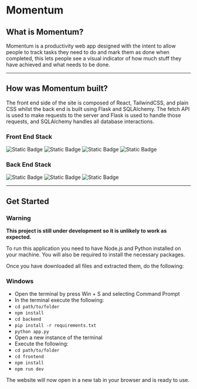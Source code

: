# Momentum

## What is Momentum?

Momentum is a productivity web app designed with the intent to allow people to track tasks they need to do and mark them as done when completed, this lets people see a visual indicator of how much stuff they have achieved and what needs to be done.

---

## How was Momentum built?

The front end side of the site is composed of React, TailwindCSS, and plain CSS whilst the back end is built using Flask and SQLAlchemy. The fetch API is used to make requests to the server and Flask is used to handle those requests, and SQLAlchemy handles all database interactions.

### Front End Stack

![Static Badge](https://shields.io/badge/TypeScript-3178C6?logo=TypeScript&logoColor=FFF&style=flat-square)
![Static Badge](https://img.shields.io/badge/React-%2320232a.svg?style=flat-square&logo=react&logoColor=%2361DAFB)
![Static Badge](https://img.shields.io/badge/TailwindCSS-%2338B2AC.svg?style=flat-square&logo=tailwind-css&logoColor=white)
![Static Badge](https://img.shields.io/badge/CSS-blue?style=flat-square&logo=css3&logoColor=white)

### Back End Stack

![Static Badge](https://img.shields.io/badge/Python-blue?style=flat-square&logo=python&logoColor=yellow)
![Static Badge](https://img.shields.io/badge/Flask-blue?style=flat-square&logo=flask&logoColor=white)
![Static Badge](https://img.shields.io/badge/SQLAlchemy-D71F00?style=flat-square&logo=sqlalchemy&logoColor=white)

---

## Get Started

### Warning

**This project is still under development so it is unlikely to work as expected.**

To run this application you need to have Node.js and Python installed on your machine. You will also be required to install the necessary packages.

Once you have downloaded all files and extracted them, do the following:

### Windows

- Open the terminal by press Win + S and selecting Command Prompt
- In the terminal execute the following:
- `cd path/to/folder`
- `npm install`
- `cd backend`
- `pip install -r requirements.txt`
- `python app.py`
- Open a new instance of the terminal
- Execute the following:
- `cd path/to/folder`
- `cd frontend`
- `npm install`
- `npm run dev`

The website will now open in a new tab in your browser and is ready to use.
